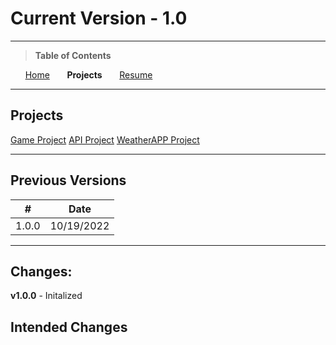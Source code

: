 # Current Version - 1.0

---

> **Table of Contents**

&nbsp;&nbsp;&nbsp;&nbsp;&nbsp;&nbsp;[Home](../README.md)
&nbsp;&nbsp;&nbsp;&nbsp;&nbsp;&nbsp;**Projects**
&nbsp;&nbsp;&nbsp;&nbsp;&nbsp;&nbsp;[Resume](../Resume/README.md)

---

## Projects
[Game Project](./GameProject/README.md)
[API Project](./Project1/README.md)
[WeatherAPP Project](./WeatherApp/README.md)

---

## Previous Versions

| #     | Date       |
| ----- | ---------- |
| 1.0.0 | 10/19/2022 |

---

## Changes:

**v1.0.0** - Initalized

## Intended Changes
